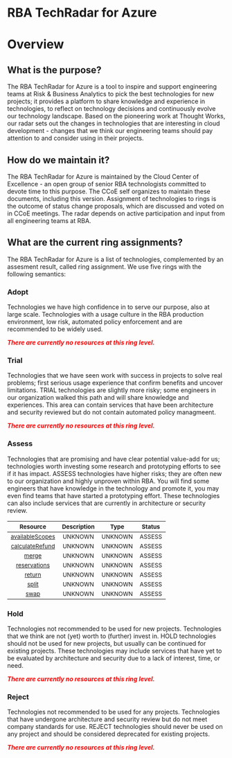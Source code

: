 
RBA TechRadar for Azure
=======================

# Overview

## What is the purpose?


The RBA TechRadar for Azure is a tool to inspire and support engineering teams at Risk & Business Analytics to pick the best technologies for new projects; it provides a platform to share knowledge and experience in technologies, to reflect on technology decisions and continuously evolve our technology landscape.  Based on the pioneering work at Thought Works, our radar sets out the changes in technologies that are interesting in cloud development - changes that we think our engineering teams should pay attention to and consider using in their projects.
## How do we maintain it?


The RBA TechRadar for Azure is maintained by the Cloud Center of Excellence - an open group of senior RBA technologists committed to devote time to this purpose.  The CCoE self organizes to maintain these documents, including this version.  Assignment of technologies to rings is the outcome of status change proposals, which are discussed and voted on in CCoE meetings.  The radar depends on active participation and input from all engineering teams at RBA.
## What are the current ring assignments?


The RBA TechRadar for Azure is a list of technologies, complemented by an assesment result, called ring assignment.  We use five rings with the following semantics:
### Adopt


Technologies we have high confidence in to serve our purpose, also at large scale.  Technologies with a usage culture in the RBA production environment, low risk, automated policy enforcement and are recommended to be widely used.  
  
***<font color="red"> There are currently no resources at this ring level. </font>***
### Trial


Technologies that we have seen work with success in projects to solve real problems;  first serious usage experience that confirm benefits and uncover limitations.  TRIAL technologies are slightly more risky; some engineers in our organization walked this path and will share knowledge and experiences.  This area can contain services that have been architecture and security reviewed but do not contain automated policy managmeent.  
  
***<font color="red"> There are currently no resources at this ring level. </font>***
### Assess


Technologies that are promising and have clear potential value-add for us; technologies worth investing some research and prototyping efforts to see if it has impact.  ASSESS technologies have higher risks;  they are often new to our organization and highly unproven within RBA.  You will find some engineers that have knowledge in the technology and promote it, you may even find teams that have started a prototyping effort.  These technologies can also include services that are currently in architecture or security review.  

|<sub>Resource</sub>|<sub>Description</sub>|<sub>Type</sub>|<sub>Status</sub>|
| :---: | :---: | :---: | :---: |
|<sub>[availableScopes](https://github.com/openrba/python-azure-techradar/tree/master/Microsoft.ApiManagement/reservationOrders/availableScopes)</sub>|<sub>UNKNOWN</sub>|<sub>UNKNOWN</sub>|<sub>ASSESS</sub>|
|<sub>[calculateRefund](https://github.com/openrba/python-azure-techradar/tree/master/Microsoft.ApiManagement/reservationOrders/calculateRefund)</sub>|<sub>UNKNOWN</sub>|<sub>UNKNOWN</sub>|<sub>ASSESS</sub>|
|<sub>[merge](https://github.com/openrba/python-azure-techradar/tree/master/Microsoft.ApiManagement/reservationOrders/merge)</sub>|<sub>UNKNOWN</sub>|<sub>UNKNOWN</sub>|<sub>ASSESS</sub>|
|<sub>[reservations](https://github.com/openrba/python-azure-techradar/tree/master/Microsoft.ApiManagement/reservationOrders/reservations)</sub>|<sub>UNKNOWN</sub>|<sub>UNKNOWN</sub>|<sub>ASSESS</sub>|
|<sub>[return](https://github.com/openrba/python-azure-techradar/tree/master/Microsoft.ApiManagement/reservationOrders/return)</sub>|<sub>UNKNOWN</sub>|<sub>UNKNOWN</sub>|<sub>ASSESS</sub>|
|<sub>[split](https://github.com/openrba/python-azure-techradar/tree/master/Microsoft.ApiManagement/reservationOrders/split)</sub>|<sub>UNKNOWN</sub>|<sub>UNKNOWN</sub>|<sub>ASSESS</sub>|
|<sub>[swap](https://github.com/openrba/python-azure-techradar/tree/master/Microsoft.ApiManagement/reservationOrders/swap)</sub>|<sub>UNKNOWN</sub>|<sub>UNKNOWN</sub>|<sub>ASSESS</sub>|

### Hold


Technologies not recommended to be used for new projects. Technologies that we think are not (yet) worth to (further) invest in.  HOLD technologies should not be used for new projects, but usually can be continued for existing projects.  These technologies may include services that have yet to be evaluated by architecture and security due to a lack of interest, time, or need.  
  
***<font color="red"> There are currently no resources at this ring level. </font>***
### Reject


Technologies not recommended to be used for any projects. Technologies that have undergone architecture and security review but do not meet company standards for use.  REJECT technologies should never be used on any project and should be considered deprecated for existing projects.  
  
***<font color="red"> There are currently no resources at this ring level. </font>***